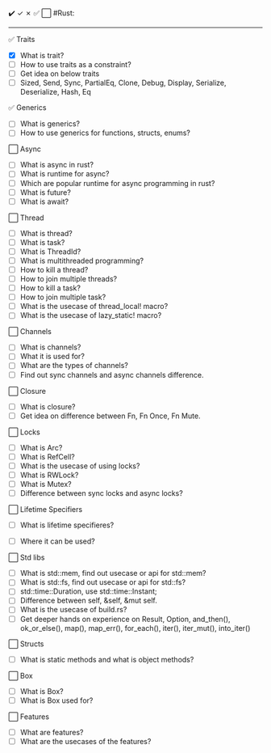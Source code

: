 :heavy_check_mark:  &check; &cross; :white_check_mark: :white_large_square: #Rust: 

---

:white_check_mark: Traits

- [x] What is trait?
- [ ] How to use traits as a constraint?
- [ ] Get idea on below traits
- [ ] Sized, Send, Sync, PartialEq, Clone, Debug, Display, Serialize, Deserialize, Hash, Eq

:white_check_mark: Generics

- [ ] What is generics?
- [ ] How to use generics for functions, structs, enums?
    
:white_large_square: Async

- [ ] What is async in rust?
- [ ] What is runtime for async?
- [ ] Which are popular runtime for async programming in rust?
- [ ] What is future?
- [ ] What is await?

:white_large_square: Thread

- [ ] What is thread?
- [ ] What is task?
- [ ] What is ThreadId?
- [ ] What is multithreaded programming?
- [ ] How to kill a thread?
- [ ] How to join multiple threads?
- [ ] How to kill a task?
- [ ] How to join multiple task?
- [ ] What is the usecase of thread_local! macro?
- [ ] What is the usecase of lazy_static! macro?

:white_large_square: Channels

- [ ] What is channels?
- [ ] What it is used for?
- [ ] What are the types of channels?
- [ ] Find out sync channels and async channels difference.

:white_large_square: Closure

- [ ] What is closure?
- [ ] Get idea on difference between Fn, Fn Once, Fn Mute.

:white_large_square: Locks

- [ ] What is Arc?
- [ ] What is RefCell?
- [ ] What is the usecase of using locks?
- [ ] What is RWLock?
- [ ] What is Mutex?
- [ ] Difference between sync locks and async locks?

:white_large_square: Lifetime Specifiers

- [ ] What is lifetime specifieres?
- [ ] Where it can be used?


:white_large_square: Std libs

- [ ] What is std::mem, find out usecase or api for std::mem?
- [ ] What is std::fs, find out usecase or api for std::fs?
- [ ] std::time::Duration, use std::time::Instant;
- [ ] Difference between self, &self, &mut self.
- [ ] What is the usecase of build.rs?
- [ ] Get deeper hands on experience on 
    Result, Option, and_then(), ok_or_else(), map(), map_err(), for_each(), iter(), iter_mut(), into_iter()

:white_large_square: Structs

- [ ] What is static methods and what is object methods?

:white_large_square: Box

- [ ] What is Box?
- [ ] What is Box used for?

:white_large_square: Features

- [ ] What are features?
- [ ] What are the usecases of the features?
